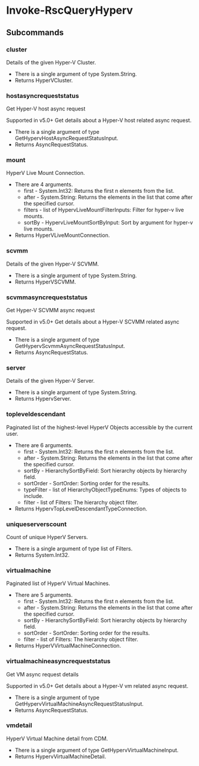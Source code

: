 # Invoke-RscQueryHyperv
## Subcommands
### cluster
Details of the given Hyper-V Cluster.

- There is a single argument of type System.String.
- Returns HyperVCluster.
### hostasyncrequeststatus
Get Hyper-V host async request

Supported in v5.0+
Get details about a Hyper-V host related async request.

- There is a single argument of type GetHypervHostAsyncRequestStatusInput.
- Returns AsyncRequestStatus.
### mount
HyperV Live Mount Connection.

- There are 4 arguments.
    - first - System.Int32: Returns the first n elements from the list.
    - after - System.String: Returns the elements in the list that come after the specified cursor.
    - filters - list of HypervLiveMountFilterInputs: Filter for hyper-v live mounts.
    - sortBy - HypervLiveMountSortByInput: Sort by argument for hyper-v live mounts.
- Returns HyperVLiveMountConnection.
### scvmm
Details of the given Hyper-V SCVMM.

- There is a single argument of type System.String.
- Returns HyperVSCVMM.
### scvmmasyncrequeststatus
Get Hyper-V SCVMM async request

Supported in v5.0+
Get details about a Hyper-V SCVMM related async request.

- There is a single argument of type GetHypervScvmmAsyncRequestStatusInput.
- Returns AsyncRequestStatus.
### server
Details of the given Hyper-V Server.

- There is a single argument of type System.String.
- Returns HypervServer.
### topleveldescendant
Paginated list of the highest-level HyperV Objects accessible by the current user.

- There are 6 arguments.
    - first - System.Int32: Returns the first n elements from the list.
    - after - System.String: Returns the elements in the list that come after the specified cursor.
    - sortBy - HierarchySortByField: Sort hierarchy objects by hierarchy field.
    - sortOrder - SortOrder: Sorting order for the results.
    - typeFilter - list of HierarchyObjectTypeEnums: Types of objects to include.
    - filter - list of Filters: The hierarchy object filter.
- Returns HypervTopLevelDescendantTypeConnection.
### uniqueserverscount
Count of unique HyperV Servers.

- There is a single argument of type list of Filters.
- Returns System.Int32.
### virtualmachine
Paginated list of HyperV Virtual Machines.

- There are 5 arguments.
    - first - System.Int32: Returns the first n elements from the list.
    - after - System.String: Returns the elements in the list that come after the specified cursor.
    - sortBy - HierarchySortByField: Sort hierarchy objects by hierarchy field.
    - sortOrder - SortOrder: Sorting order for the results.
    - filter - list of Filters: The hierarchy object filter.
- Returns HyperVVirtualMachineConnection.
### virtualmachineasyncrequeststatus
Get VM async request details

Supported in v5.0+
Get details about a Hyper-V vm related async request.

- There is a single argument of type GetHypervVirtualMachineAsyncRequestStatusInput.
- Returns AsyncRequestStatus.
### vmdetail
HyperV Virtual Machine detail from CDM.

- There is a single argument of type GetHypervVirtualMachineInput.
- Returns HypervVirtualMachineDetail.
